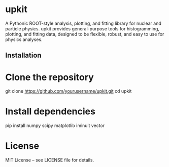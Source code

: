 # upkit
A Pythonic ROOT-style analysis, plotting, and fitting library for nuclear and particle physics.
upkit provides general-purpose tools for histogramming, plotting, and fitting data, designed to be flexible, robust, and easy to use for physics analyses.

## Installation

# Clone the repository
git clone https://github.com/yourusername/upkit.git
cd upkit

# Install dependencies
pip install numpy scipy matplotlib iminuit vector

# License
MIT License – see LICENSE file for details.